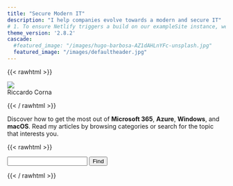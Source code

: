 ```yaml
---
title: "Secure Modern IT"
description: "I help companies evolve towards a modern and secure IT"
# 1. To ensure Netlify triggers a build on our exampleSite instance, we need to change a file in the exampleSite directory.
theme_version: '2.8.2'
cascade:
  #featured_image: "/images/hugo-barbosa-AZ1dAHLnYFc-unsplash.jpg"
  featured_image: "/images/defaultheader.jpg"
---
```

{{< rawhtml >}}
  <p class="b tc"><a href="https://mvp.microsoft.com/en-US/mvp/profile/99158a0a-3a6f-ed11-81ab-000d3a5600fa" target="_blank"><img src="/images/MVP_Badge_Horizontal_Secondary_Black_RGB.jpg"></a><br />Riccardo Corna</p>
{{< / rawhtml >}}

Discover how to get the most out of **Microsoft 365**, **Azure**, **Windows**, and **macOS**. Read my articles by browsing categories or search for the topic that interests you.

{{< rawhtml >}}
  <p class="tc">
    <form method="get" id="ddgSearch" action="https://duckduckgo.com/">
      <input type="hidden" name="sites" value="itspecialist.cloud"/>
      <input type="hidden" name="k7" value="#ffffff"/>
      <input type="hidden" name="k8" value="#222222"/>
      <input type="hidden" name="k9" value="#326ed2"/>
      <input type="hidden" name="kx" value="#000000"/>
      <input type="hidden" name="kj" value="#fafafa"/>
      <input type="hidden" name="kt" value="h"/>
      <input type="text" name="q" placeholder="" aria-label="Search itspecialist.cloud on DuckDuckGo"/>
      <button type="submit">Find</button>
    </form>
  </p>
{{< / rawhtml >}}